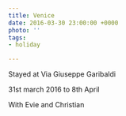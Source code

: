 ```yaml
---
title: Venice
date: 2016-03-30 23:00:00 +0000
photo: ''
tags:
- holiday

---
```

Stayed at Via Giuseppe Garibaldi

31st march 2016 to 8th April

With Evie and Christian 